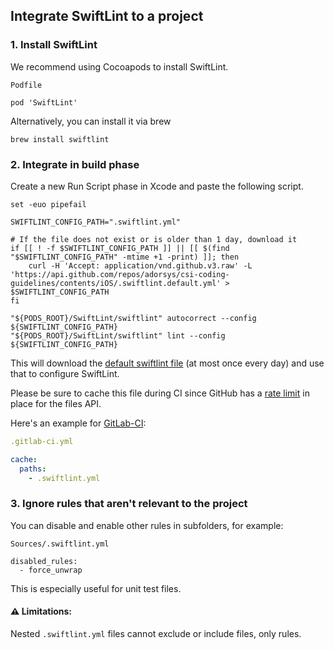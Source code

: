 ## Integrate SwiftLint to a project

### 1. Install SwiftLint

We recommend using Cocoapods to install SwiftLint.

```
Podfile

pod 'SwiftLint'
```

Alternatively, you can install it via brew

```shell
brew install swiftlint
```

### 2. Integrate in build phase

Create a new Run Script phase in Xcode and paste the following script.

```shell
set -euo pipefail

SWIFTLINT_CONFIG_PATH=".swiftlint.yml"

# If the file does not exist or is older than 1 day, download it
if [[ ! -f $SWIFTLINT_CONFIG_PATH ]] || [[ $(find "$SWIFTLINT_CONFIG_PATH" -mtime +1 -print) ]]; then
    curl -H 'Accept: application/vnd.github.v3.raw' -L 'https://api.github.com/repos/adorsys/csi-coding-guidelines/contents/iOS/.swiftlint.default.yml' > $SWIFTLINT_CONFIG_PATH
fi

"${PODS_ROOT}/SwiftLint/swiftlint" autocorrect --config ${SWIFTLINT_CONFIG_PATH}
"${PODS_ROOT}/SwiftLint/swiftlint" lint --config ${SWIFTLINT_CONFIG_PATH}
```

This will download the [default swiftlint file][] (at most once every day)
and use that to configure SwiftLint.

Please be sure to cache this file during CI since GitHub has a [rate limit][] 
in place for the files API.

Here's an example for [GitLab-CI][gitlab cache]:
```yml
.gitlab-ci.yml

cache:
  paths:
    - .swiftlint.yml
```

### 3. Ignore rules that aren't relevant to the project

You can disable and enable other rules in subfolders, for example:

```
Sources/.swiftlint.yml

disabled_rules:
  - force_unwrap
```

This is especially useful for unit test files.

#### :warning: Limitations:

Nested `.swiftlint.yml` files cannot exclude or include files, only rules.

[default swiftlint file]: https://github.com/adorsys/csi-coding-guidelines/blob/master/iOS/.swiftlint.default.yml
[rate limit]: https://developer.github.com/v3/#rate-limiting
[gitlab cache]: https://docs.gitlab.com/ee/ci/yaml/#cache
